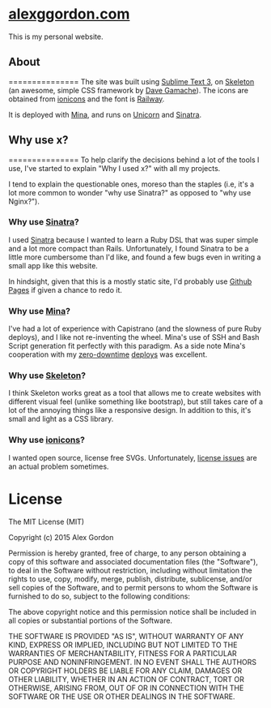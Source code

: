 [alexggordon.com](http://alexggordon.com)
===============

This is my personal website. 


## About
===============
The site was built using [Sublime Text 3](http://www.sublimetext.com/3), on [Skeleton](http://getskeleton.com/) (an awesome, simple CSS framework by [Dave Gamache](http://davegamache.com/)). The icons are obtained from [ionicons](http://ionicons.com/) and the font is [Railway](http://www.google.com/fonts/specimen/Raleway).

It is deployed with [Mina](http://nadarei.co/mina/), and runs on [Unicorn](http://unicorn.bogomips.org/) and [Sinatra](http://www.sinatrarb.com/).

## Why use x? 
===============
To help clarify the decisions behind a lot of the tools I use, I've started to explain "Why I used x?" with all my projects. 

I tend to explain the questionable ones, moreso than the staples (i.e, it's a lot more common to wonder "why use Sinatra?" as opposed to "why use Nginx?"). 

### Why use [Sinatra](http://www.sinatrarb.com/)?
I used [Sinatra](http://www.sinatrarb.com/) because I wanted to learn a Ruby DSL that was super simple and a lot more compact than Rails. Unfortunately, I found Sinatra to be a little more cumbersome than I'd like, and found a few bugs even in writing a small app like this website. 

In hindsight, given that this is a mostly static site, I'd probably use [Github Pages](https://pages.github.com/) if given a chance to redo it. 

### Why use [Mina](http://nadarei.co/mina/)?
I've had a lot of experience with Capistrano (and the slowness of pure Ruby deploys), and I like not re-inventing the wheel. Mina's use of SSH and Bash Script generation fit perfectly with this  paradigm. As a side note Mina's cooperation with my [zero-downtime](https://github.com/alexggordon/alexggordon/blob/37854a07190ab3ae90a951ec3eb07647f77589db/config/unicorn.rb#L40) [deploys](https://github.com/alexggordon/alexggordon/blob/37854a07190ab3ae90a951ec3eb07647f77589db/config/deploy.rb#L56) was excellent. 

### Why use [Skeleton](http://getskeleton.com/)?
I think Skeleton works great as a tool that allows me to create websites with different visual feel (unlike something like bootstrap), but still takes care of a lot of the annoying things like a responsive design. In addition to this, it's small and light as a CSS library. 

### Why use [ionicons](http://ionicons.com/)?
I wanted open source, license free SVGs. Unfortunately, [license issues](https://twitter.com/alexggordon/status/546724595865116672) are an actual problem sometimes. 


License
===============
The MIT License (MIT)

Copyright (c) 2015 Alex Gordon

Permission is hereby granted, free of charge, to any person obtaining a copy
of this software and associated documentation files (the "Software"), to deal
in the Software without restriction, including without limitation the rights
to use, copy, modify, merge, publish, distribute, sublicense, and/or sell
copies of the Software, and to permit persons to whom the Software is
furnished to do so, subject to the following conditions:

The above copyright notice and this permission notice shall be included in all
copies or substantial portions of the Software.

THE SOFTWARE IS PROVIDED "AS IS", WITHOUT WARRANTY OF ANY KIND, EXPRESS OR
IMPLIED, INCLUDING BUT NOT LIMITED TO THE WARRANTIES OF MERCHANTABILITY,
FITNESS FOR A PARTICULAR PURPOSE AND NONINFRINGEMENT. IN NO EVENT SHALL THE
AUTHORS OR COPYRIGHT HOLDERS BE LIABLE FOR ANY CLAIM, DAMAGES OR OTHER
LIABILITY, WHETHER IN AN ACTION OF CONTRACT, TORT OR OTHERWISE, ARISING FROM,
OUT OF OR IN CONNECTION WITH THE SOFTWARE OR THE USE OR OTHER DEALINGS IN THE
SOFTWARE.

